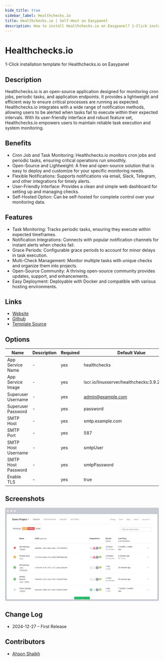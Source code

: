 ```yaml
---
hide_title: true
sidebar_label: Healthchecks.io
title: Healthchecks.io | Self-Host on Easypanel
description: How to install Healthchecks.io on Easypanel? 1-Click installation template for Healthchecks.io on Easypanel
---
```


<!-- generated -->

# Healthchecks.io

1-Click installation template for Healthchecks.io on Easypanel

## Description

Healthchecks.io is an open-source application designed for monitoring cron jobs, periodic tasks, and application endpoints. It provides a lightweight and efficient way to ensure critical processes are running as expected. Healthchecks.io integrates with a wide range of notification methods, allowing users to be alerted when tasks fail to execute within their expected intervals. With its user-friendly interface and robust feature set, Healthchecks.io empowers users to maintain reliable task execution and system monitoring.

## Benefits

- Cron Job and Task Monitoring: Healthchecks.io monitors cron jobs and periodic tasks, ensuring critical operations run smoothly.
- Open-Source and Lightweight: A free and open-source solution that is easy to deploy and customize for your specific monitoring needs.
- Flexible Notifications: Supports notifications via email, Slack, Telegram, and other integrations for timely alerts.
- User-Friendly Interface: Provides a clean and simple web dashboard for setting up and managing checks.
- Self-Hosted Option: Can be self-hosted for complete control over your monitoring data.

## Features

- Task Monitoring: Tracks periodic tasks, ensuring they execute within expected timeframes.
- Notification Integrations: Connects with popular notification channels for instant alerts when checks fail.
- Grace Periods: Configurable grace periods to account for minor delays in task execution.
- Multi-Check Management: Monitor multiple tasks with unique checks and organize them into projects.
- Open-Source Community: A thriving open-source community provides updates, support, and enhancements.
- Easy Deployment: Deployable with Docker and compatible with various hosting environments.

## Links

- [Website](https://healthchecks.io)
- [Github](https://github.com/healthchecks/healthchecks)
- [Template Source](https://github.com/easypanel-io/templates/tree/main/templates/healthchecks)

## Options

Name | Description | Required | Default Value
-|-|-|-
App Service Name | - | yes | healthchecks
App Service Image | - | yes | lscr.io/linuxserver/healthchecks:3.9.20241224
Superuser Username | - | yes | admin@example.com
Superuser Password | - | yes | password
SMTP Host | - | yes | smtp.example.com
SMTP Port | - | yes | 587
SMTP Host Username | - | yes | smtpUser
SMTP Host Password | - | yes | smtpPassword
Enable TLS | - | yes | true

## Screenshots

![Healthchecks.io Screenshot](./assets/screenshot.png)

## Change Log

- 2024-12-27 – First Release

## Contributors

- [Ahson Shaikh](https://github.com/Ahson-Shaikh)
